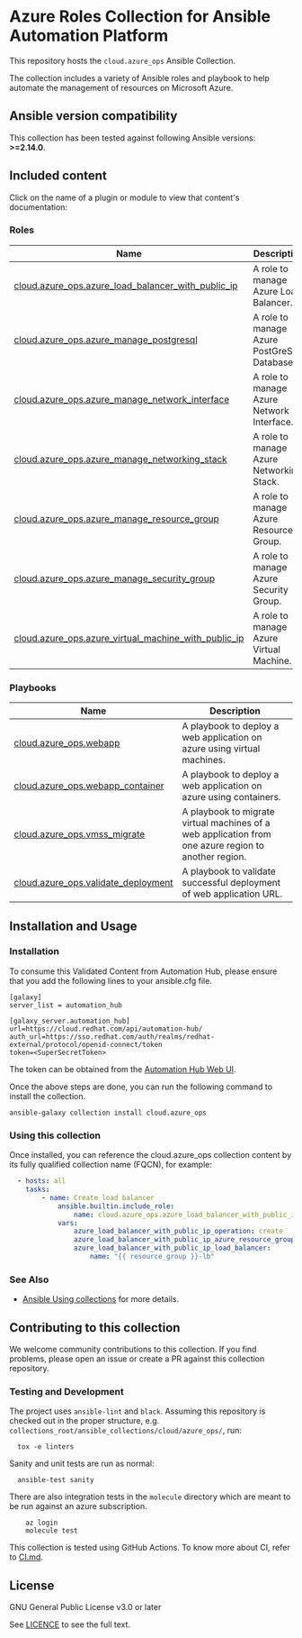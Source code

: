 # Azure Roles Collection for Ansible Automation Platform

This repository hosts the `cloud.azure_ops` Ansible Collection.

The collection includes a variety of Ansible roles and playbook to help automate the management of resources on Microsoft Azure.

<!--start requires_ansible-->
## Ansible version compatibility

This collection has been tested against following Ansible versions: **>=2.14.0**.

## Included content

Click on the name of a plugin or module to view that content's documentation:

<!--start collection content-->
### Roles
Name | Description
--- | ---
[cloud.azure_ops.azure_load_balancer_with_public_ip](roles/azure_load_balancer_with_public_ip/README.md)|A role to manage Azure Load Balancer.
[cloud.azure_ops.azure_manage_postgresql](roles/azure_manage_postgresql/README.md)|A role to manage Azure PostGreSQL Database.
[cloud.azure_ops.azure_manage_network_interface](roles/azure_manage_network_interface/README.md)|A role to manage Azure Network Interface.
[cloud.azure_ops.azure_manage_networking_stack](roles/azure_manage_networking_stack/README.md)|A role to manage Azure Networking Stack.
[cloud.azure_ops.azure_manage_resource_group](roles/azure_manage_resource_group/README.md)|A role to manage Azure Resource Group.
[cloud.azure_ops.azure_manage_security_group](roles/azure_manage_security_group/README.md)|A role to manage Azure Security Group.
[cloud.azure_ops.azure_virtual_machine_with_public_ip](roles/azure_virtual_machine_with_public_ip/README.md)|A role to manage Azure Virtual Machine.


### Playbooks
Name | Description
--- | ---
[cloud.azure_ops.webapp](playbooks/WEBAPP.md)|A playbook to deploy a web application on azure using virtual machines.
[cloud.azure_ops.webapp_container](playbooks/WEBAPP_CONTAINER.md)|A playbook to deploy a web application on azure using containers.
[cloud.azure_ops.vmss_migrate](playbooks/VMSS_MIGRATE.md)|A playbook to migrate virtual machines of a web application from one azure region to another region.
[cloud.azure_ops.validate_deployment](playbooks/VALIDATE_DEPLOYMENT.md)|A playbook to validate successful deployment of web application URL.
<!--end collection content-->

## Installation and Usage

### Installation

To consume this Validated Content from Automation Hub, please ensure that you add the following lines to your ansible.cfg file.

```
[galaxy]
server_list = automation_hub

[galaxy_server.automation_hub]
url=https://cloud.redhat.com/api/automation-hub/
auth_url=https://sso.redhat.com/auth/realms/redhat-external/protocol/openid-connect/token
token=<SuperSecretToken>
```
The token can be obtained from the [Automation Hub Web UI](https://console.redhat.com/ansible/automation-hub/token).

Once the above steps are done, you can run the following command to install the collection.

```
ansible-galaxy collection install cloud.azure_ops
```

### Using this collection

Once installed, you can reference the cloud.azure_ops collection content by its fully qualified collection name (FQCN), for example:

```yaml
  - hosts: all
    tasks:
        - name: Create load balancer
            ansible.builtin.include_role:
                name: cloud.azure_ops.azure_load_balancer_with_public_ip
            vars:
                azure_load_balancer_with_public_ip_operation: create
                azure_load_balancer_with_public_ip_azure_resource_group: "{{ resource_group }}"
                azure_load_balancer_with_public_ip_load_balancer:
                    name: "{{ resource_group }}-lb"
```

### See Also

* [Ansible Using collections](https://docs.ansible.com/ansible/latest/user_guide/collections_using.html) for more details.


## Contributing to this collection

We welcome community contributions to this collection. If you find problems, please open an issue or create a PR against this collection repository.

### Testing and Development

The project uses `ansible-lint` and `black`.
Assuming this repository is checked out in the proper structure,
e.g. `collections_root/ansible_collections/cloud/azure_ops/`, run:

```shell
  tox -e linters
```

Sanity and unit tests are run as normal:

```shell
  ansible-test sanity
```

There are also integration tests in the `molecule` directory which are meant to be run against an azure subscription.

```shell
    az login
    molecule test
```

This collection is tested using GitHub Actions. To know more about CI, refer to [CI.md](CI.md).

## License

GNU General Public License v3.0 or later

See [LICENCE](LICENSE) to see the full text.
